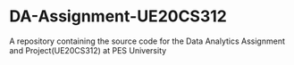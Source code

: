 # DA-Assignment-UE20CS312
A repository containing  the source code for the Data Analytics Assignment and Project(UE20CS312) at PES University
